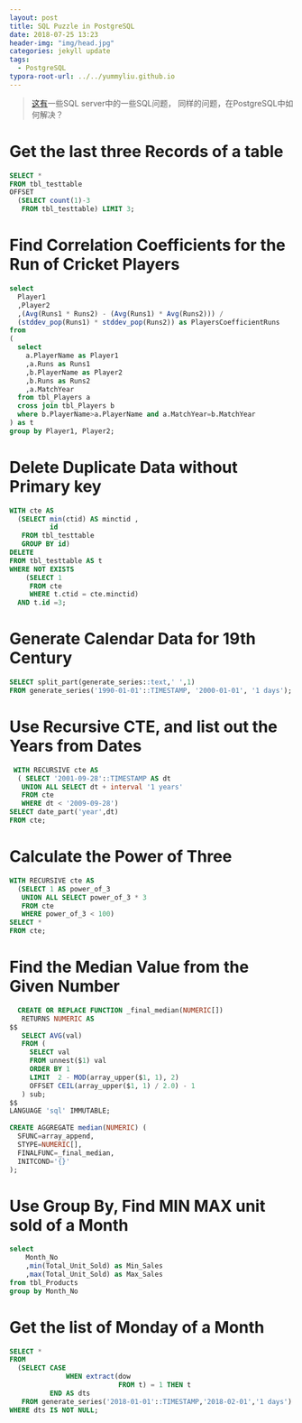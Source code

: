 ```yaml
---
layout: post
title: SQL Puzzle in PostgreSQL
date: 2018-07-25 13:23
header-img: "img/head.jpg"
categories: jekyll update
tags:
  - PostgreSQL
typora-root-url: ../../yummyliu.github.io
---
```


> [这有](https://www.dbrnd.com/sql-interview-the-ultimate-sql-puzzles-and-sql-server-advance-sql-queries/#)一些SQL server中的一些SQL问题，
> 同样的问题，在PostgreSQL中如何解决？

# Get the last three Records of a table

```sql
SELECT *
FROM tbl_testtable
OFFSET
  (SELECT count(1)-3
   FROM tbl_testtable) LIMIT 3;
```

# Find Correlation Coefficients for the Run of Cricket Players

```sql
select
  Player1
  ,Player2
  ,(Avg(Runs1 * Runs2) - (Avg(Runs1) * Avg(Runs2))) /
  (stddev_pop(Runs1) * stddev_pop(Runs2)) as PlayersCoefficientRuns
from
(
  select
    a.PlayerName as Player1
    ,a.Runs as Runs1
    ,b.PlayerName as Player2
    ,b.Runs as Runs2
    ,a.MatchYear
  from tbl_Players a
  cross join tbl_Players b
  where b.PlayerName>a.PlayerName and a.MatchYear=b.MatchYear
) as t
group by Player1, Player2;
```

# Delete Duplicate Data without Primary key

```sql
WITH cte AS
  (SELECT min(ctid) AS minctid ,
          id
   FROM tbl_testtable
   GROUP BY id)
DELETE
FROM tbl_testtable AS t
WHERE NOT EXISTS
    (SELECT 1
     FROM cte
     WHERE t.ctid = cte.minctid)
  AND t.id =3;
```

# Generate Calendar Data for 19th Century

```sql
SELECT split_part(generate_series::text,' ',1)
FROM generate_series('1990-01-01'::TIMESTAMP, '2000-01-01', '1 days');
```

# Use Recursive CTE, and list out the Years from Dates

```sql
 WITH RECURSIVE cte AS
  ( SELECT '2001-09-28'::TIMESTAMP AS dt
   UNION ALL SELECT dt + interval '1 years'
   FROM cte
   WHERE dt < '2009-09-28')
SELECT date_part('year',dt)
FROM cte;
```

# Calculate the Power of Three

```sql
WITH RECURSIVE cte AS
  (SELECT 1 AS power_of_3
   UNION ALL SELECT power_of_3 * 3
   FROM cte
   WHERE power_of_3 < 100)
SELECT *
FROM cte;
```

# Find the Median Value from the Given Number

```sql
  CREATE OR REPLACE FUNCTION _final_median(NUMERIC[])
   RETURNS NUMERIC AS
$$
   SELECT AVG(val)
   FROM (
     SELECT val
     FROM unnest($1) val
     ORDER BY 1
     LIMIT  2 - MOD(array_upper($1, 1), 2)
     OFFSET CEIL(array_upper($1, 1) / 2.0) - 1
   ) sub;
$$
LANGUAGE 'sql' IMMUTABLE;
 
CREATE AGGREGATE median(NUMERIC) (
  SFUNC=array_append,
  STYPE=NUMERIC[],
  FINALFUNC=_final_median,
  INITCOND='{}'
);
```

# Use Group By, Find MIN MAX unit sold of a Month

```sql
select 
	Month_No
	,min(Total_Unit_Sold) as Min_Sales
	,max(Total_Unit_Sold) as Max_Sales 
from tbl_Products
group by Month_No
```

# Get the list of Monday of a Month

```sql
SELECT *
FROM
  (SELECT CASE
              WHEN extract(dow
                           FROM t) = 1 THEN t
          END AS dts
   FROM generate_series('2018-01-01'::TIMESTAMP,'2018-02-01','1 days') AS t) as subt
WHERE dts IS NOT NULL;
```

